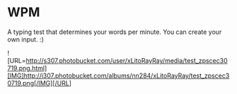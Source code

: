 WPM
===

A typing test that determines your words per minute. You can create your own input. :)

![URL=http://s307.photobucket.com/user/xLitoRayRay/media/test_zpscec30719.png.html][IMG]http://i307.photobucket.com/albums/nn284/xLitoRayRay/test_zpscec30719.png[/IMG][/URL]
